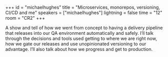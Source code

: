 +++
id = "michaelhughes"
title = "Microservices, monorepos, versioning, CI/CD and me"
speakers = ["michaelhughes"]
lightning = false
time = "12"
room = "CR2"
+++

A show and tell of how we went from concept to having a delivery pipeline that releases into our QA environment automatically and safely. I’ll talk through the decisions and tools used getting to where we are right now, how we gate our releases and use unopinionated versioning to our advantage. I’ll also talk about how we progress and get to production.